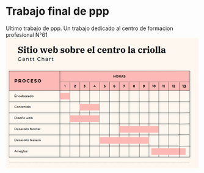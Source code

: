 # Trabajo final de ppp
Ultimo trabajo de ppp. Un trabajo dedicado al centro de formacion profesional N°61
<img src="Proceso.png"></img>
